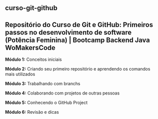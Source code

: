 ## **curso-git-github**

## Repositório do Curso de Git e GitHub: Primeiros passos no desenvolvimento de software (Potência Feminina) | Bootcamp Backend Java WoMakersCode


**Módulo 1:** Conceitos iniciais

**Módulo 2:** Criando seu primeiro repositório e aprendendo os comandos mais utilizados

**Módulo 3:** Trabalhando com branchs

**Módulo 4:** Colaborando com projetos de outras pessoas

**Módulo 5:** Conhecendo o GitHub Project

**Módulo 6:** Revisão e dicas

